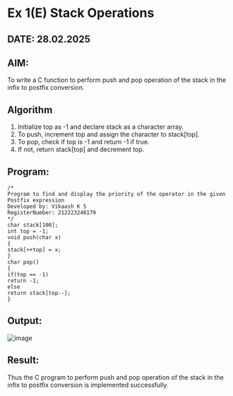# Ex 1(E) Stack Operations
## DATE: 28.02.2025
## AIM:
To write a C function to perform push and pop operation of the stack in the infix to postfix conversion.

## Algorithm
1. Initialize top as -1 and declare stack as a character array.
2. To push, increment top and assign the character to stack[top].
3. To pop, check if top is -1 and return -1 if true.
4. If not, return stack[top] and decrement top.
## Program:
```
/*
Program to find and display the priority of the operator in the given Postfix expression
Developed by: Vikaash K S
RegisterNumber: 212223240179
*/
char stack[100];
int top = -1;
void push(char x)
{
stack[++top] = x;
}
char pop()
{
if(top == -1)
return -1;
else
return stack[top--];
}

```

## Output:
![image](https://github.com/user-attachments/assets/eaa8905f-397e-4fae-aba2-57c829e4a34d)



## Result:
Thus the C program to perform push and pop operation of the stack in the infix to postfix conversion is implemented successfully.
